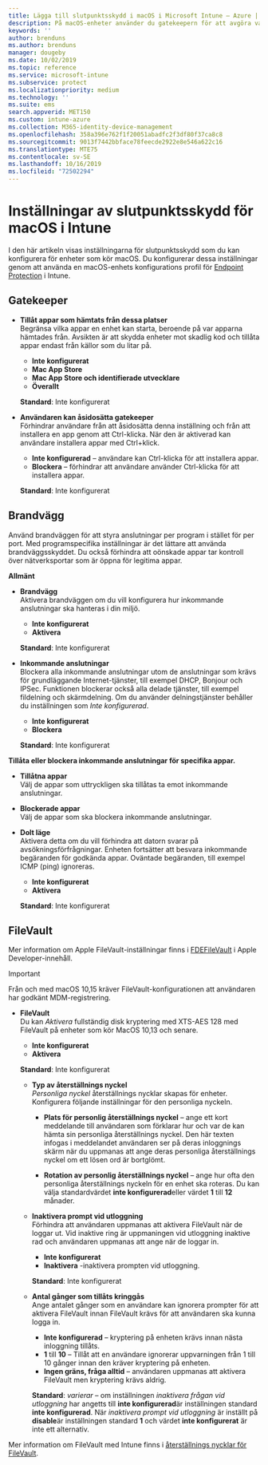 ```yaml
---
title: Lägga till slutpunktsskydd i macOS i Microsoft Intune – Azure | Microsoft Docs
description: På macOS-enheter använder du gatekeepern för att avgöra var appar kan installeras, inklusive Mac App Store. Genom att aktivera eller konfigurera en brandvägg kan man också tillåta eller blockera specifika appar, använda Stealthläge och även blockera vissa typer av inkommande anslutningar med Microsoft Intune.
keywords: ''
author: brenduns
ms.author: brenduns
manager: dougeby
ms.date: 10/02/2019
ms.topic: reference
ms.service: microsoft-intune
ms.subservice: protect
ms.localizationpriority: medium
ms.technology: ''
ms.suite: ems
search.appverid: MET150
ms.custom: intune-azure
ms.collection: M365-identity-device-management
ms.openlocfilehash: 358a396e762f1f20051abadfc2f3df80f37ca8c8
ms.sourcegitcommit: 9013f7442bbface78feecde2922e8e546a622c16
ms.translationtype: MTE75
ms.contentlocale: sv-SE
ms.lasthandoff: 10/16/2019
ms.locfileid: "72502294"
---
```

# <a name="macos-endpoint-protection-settings-in-intune"></a>Inställningar av slutpunktsskydd för macOS i Intune  

I den här artikeln visas inställningarna för slutpunktsskydd som du kan konfigurera för enheter som kör macOS. Du konfigurerar dessa inställningar genom att använda en macOS-enhets konfigurations profil för [Endpoint Protection](endpoint-protection-configure.md) i Intune.  

## <a name="gatekeeper"></a>Gatekeeper  

- **Tillåt appar som hämtats från dessa platser**  
  Begränsa vilka appar en enhet kan starta, beroende på var apparna hämtades från. Avsikten är att skydda enheter mot skadlig kod och tillåta appar endast från källor som du litar på.  

  - **Inte konfigurerat**  
  - **Mac App Store**  
  - **Mac App Store och identifierade utvecklare**  
  - **Överallt**  

  **Standard**: Inte konfigurerat  

- **Användaren kan åsidosätta gatekeeper**  
  Förhindrar användare från att åsidosätta denna inställning och från att installera en app genom att Ctrl-klicka. När den är aktiverad kan användare installera appar med Ctrl+klick.  
 
  - **Inte konfigurerad** – användare kan Ctrl-klicka för att installera appar.  
  - **Blockera** – förhindrar att användare använder Ctrl-klicka för att installera appar.  

  **Standard**: Inte konfigurerat  

## <a name="firewall"></a>Brandvägg  

Använd brandväggen för att styra anslutningar per program i stället för per port. Med programspecifika inställningar är det lättare att använda brandväggsskyddet. Du också förhindra att oönskade appar tar kontroll över nätverksportar som är öppna för legitima appar.  

**Allmänt**
- **Brandvägg**  
  Aktivera brandväggen om du vill konfigurera hur inkommande anslutningar ska hanteras i din miljö.  
  - **Inte konfigurerat**  
  - **Aktivera**  

  **Standard**: Inte konfigurerat  

- **Inkommande anslutningar**  
  Blockera alla inkommande anslutningar utom de anslutningar som krävs för grundläggande Internet-tjänster, till exempel DHCP, Bonjour och IPSec. Funktionen blockerar också alla delade tjänster, till exempel fildelning och skärmdelning. Om du använder delningstjänster behåller du inställningen som *Inte konfigurerad*.  
  - **Inte konfigurerat**  
  - **Blockera**  

  **Standard**: Inte konfigurerat  

**Tillåta eller blockera inkommande anslutningar för specifika appar.**  

  - **Tillåtna appar**  
    Välj de appar som uttryckligen ska tillåtas ta emot inkommande anslutningar.  

  - **Blockerade appar**  
    Välj de appar som ska blockera inkommande anslutningar.  

  - **Dolt läge**  
    Aktivera detta om du vill förhindra att datorn svarar på avsökningsförfrågningar. Enheten fortsätter att besvara inkommande begäranden för godkända appar. Oväntade begäranden, till exempel ICMP (ping) ignoreras.  
    - **Inte konfigurerat**  
    - **Aktivera**  

    **Standard**: Inte konfigurerat  

## <a name="filevault"></a>FileVault  
Mer information om Apple FileVault-inställningar finns i [FDEFileVault](https://developer.apple.com/documentation/devicemanagement/fdefilevault) i Apple Developer-innehåll. 

> [!IMPORTANT]  
> Från och med macOS 10,15 kräver FileVault-konfigurationen att användaren har godkänt MDM-registrering. 

- **FileVault**  
  Du kan *Aktivera* fullständig disk kryptering med XTS-AES 128 med FileVault på enheter som kör MacOS 10,13 och senare.  
  - **Inte konfigurerat**  
  - **Aktivera**  

  **Standard**: Inte konfigurerat  

  - **Typ av återställnings nyckel**  
    *Personliga nyckel* återställnings nycklar skapas för enheter. Konfigurera följande inställningar för den personliga nyckeln.  

    - **Plats för personlig återställnings nyckel** – ange ett kort meddelande till användaren som förklarar hur och var de kan hämta sin personliga återställnings nyckel. Den här texten infogas i meddelandet användaren ser på deras inloggnings skärm när du uppmanas att ange deras personliga återställnings nyckel om ett lösen ord är bortglömt.  
      
    - **Rotation av personlig återställnings nyckel** – ange hur ofta den personliga återställnings nyckeln för en enhet ska roteras. Du kan välja standardvärdet **inte konfigurerad**eller värdet **1** till **12** månader.  

  - **Inaktivera prompt vid utloggning**  
    Förhindra att användaren uppmanas att aktivera FileVault när de loggar ut.  Vid inaktive ring är uppmaningen vid utloggning inaktive rad och användaren uppmanas att ange när de loggar in.  
    - **Inte konfigurerat**  
    - **Inaktivera** -inaktivera prompten vid utloggning.

    **Standard**: Inte konfigurerat  

  - **Antal gånger som tillåts kringgås**  
  Ange antalet gånger som en användare kan ignorera prompter för att aktivera FileVault innan FileVault krävs för att användaren ska kunna logga in. 

    - **Inte konfigurerad** – kryptering på enheten krävs innan nästa inloggning tillåts.  
    - **1** till **10** – Tillåt att en användare ignorerar uppvarningen från 1 till 10 gånger innan den kräver kryptering på enheten.  
    - **Ingen gräns, fråga alltid** – användaren uppmanas att aktivera FileVault men kryptering krävs aldrig.  
 
    **Standard**: *varierar* – om inställningen *inaktivera frågan vid utloggning* har angetts till **inte konfigurerad**är inställningen standard **inte konfigurerad**. När *inaktivera prompt vid utloggning* är inställt på **disable**är inställningen standard **1** och värdet **inte konfigurerat** är inte ett alternativ.

Mer information om FileVault med Intune finns i [återställnings nycklar för FileVault](encryption-monitor.md#filevault-recovery-keys).


